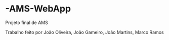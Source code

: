 # -AMS-WebApp

Projeto final  de AMS

Trabalho feito por João Oliveira, João Gameiro, João Martins, Marco Ramos
